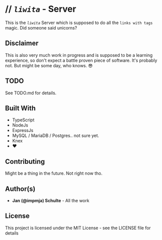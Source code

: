 # // *`liwita`* -  Server #

This is the *`liwita`* Server which is supposed to do all the `links with tags` magic. Did someone said unicorns?

## Disclaimer ##

This is also very much work in progress and is supposed to be a learning experience, so don't expect a battle proven piece of software. It's probably not. But might be some day, who knows. :sunglasses:

## TODO ##

See TODO.md for details.

## Built With ##

* TypeScript
* NodeJs
* ExpressJs
* MySQL / MariaDB / Postgres.. not sure yet.
* Knex
* :heart:

## Contributing ##

Might be a thing in the future. Not right now tho.

## Author(s) ##

* __Jan (@impmja) Schulte__ - All the work

## License ##

This project is licensed under the MIT License - see the LICENSE file for details